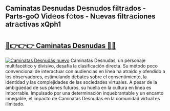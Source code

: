 ## Caminatas Desnudas D𝚎sn𝚞dos filtr𝚊dos - Parts-goO Vid𝚎os f𝚘tos - N𝚞evas filtr𝚊ciones atr𝚊ctivas xQph1

# <h2><a href="http://mb7zwae.tromn.icu/?c=Caminatas+Desnudas">🔗👉👉👉 Caminatas Desnudas 🔗🔗</a></h2>

[![Caminatas Desnudas nuevo](https://i.imgur.com/pEAQMta.gif)](http://mb7zwae.tromn.icu/?c=Caminatas+Desnudas)
Caminatas Desnudas, un personaje multifacético y divisivo, desafía la clasificación directa. Su método poco convencional de interactuar con audiencias en línea ha atraído y ofendido a los observadores, estimulando debates sobre el consentimiento, la identidad y las complejidades de las sociedades virtuales. A pesar de la ambigüedad de sus planes futuros, su huella en la cultura en línea es imborrable. Impulsado por una determinación inquebrantable y un encanto innegable, el impacto de Caminatas Desnudas en la comunidad virtual es ilimitado.
